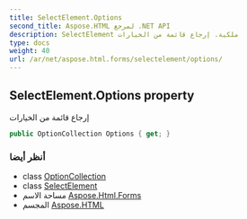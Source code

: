 ```yaml
---
title: SelectElement.Options
second_title: Aspose.HTML لمرجع .NET API
description: SelectElement ملكية. إرجاع قائمة من الخيارات
type: docs
weight: 40
url: /ar/net/aspose.html.forms/selectelement/options/
---
```

## SelectElement.Options property

إرجاع قائمة من الخيارات

```csharp
public OptionCollection Options { get; }
```

### أنظر أيضا

* class [OptionCollection](../../optioncollection/)
* class [SelectElement](../)
* مساحة الاسم [Aspose.Html.Forms](../../selectelement/)
* المجسم [Aspose.HTML](../../../)


